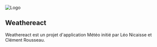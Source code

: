 ![Logo](http://francky.me/images/quora001.png)
## Weathereact
Weathereact est un projet d'application Météo initié par Léo Nicaisse et Clément Rousseau.